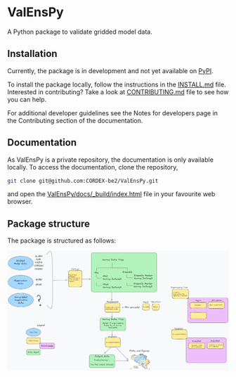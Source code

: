 # ValEnsPy
A Python package to validate gridded model data.

## Installation

Currently, the package is in development and not yet available on [PyPI](https://pypi.org/).

To install the package locally, follow the instructions in the [INSTALL.md](docs/contribution_pages/INSTALL.md) file.
Interested in contributing? Take a look at [CONTRIBUTING.md](docs/contribution_pages/CONTRIBUTING.md) file to see how you can help.

For additional developer guidelines see the Notes for developers page in the Contributing section of the documentation.

## Documentation
As ValEnsPy is a private repository, the documentation is only available locally.
To access the documentation, clone the repository,
```bash
git clone git@github.com:CORDEX-be2/ValEnsPy.git
```
and open the [ValEnsPy/docs/_build/index.html](docs/_build/index.html) file in your favourite web browser.

## Package structure

The package is structured as follows:

![Package structure](docs/package_structure.png) 
